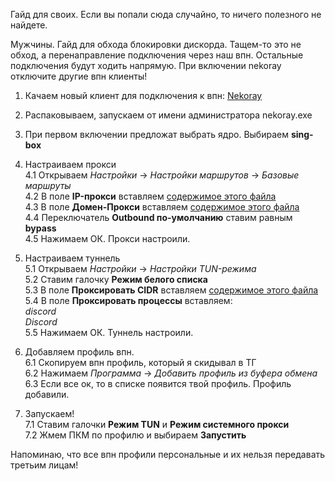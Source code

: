 Гайд для своих. Если вы попали сюда случайно, то ничего полезного не найдете.

Мужчины. Гайд для обхода блокировки дискорда. Тащем-то это не обход, а перенаправление подключения через наш впн. Остальные подключения будут ходить напрямую. При включении nekoray отключите другие впн клиенты!

1. Качаем новый клиент для подключения к впн: [Nekoray](https://github.com/MatsuriDayo/nekoray/releases/download/3.26/nekoray-3.26-2023-12-09-windows64.zip)  
2. Распаковываем, запускаем от имени администратора nekoray.exe  
3. При первом включении предложат выбрать ядро. Выбираем **sing-box**  
  
4. Настраиваем прокси  
4.1 Открываем *Настройки* -> *Настройки маршрутов* -> *Базовые маршруты*  
4.2 В поле **IP-прокси** вставляем [содержимое этого файла](https://github.com/atomskz/discord-nekoray/blob/main/ip-proxy.txt)  
4.3 В поле **Домен-Прокси** вставляем [содержимое этого файла](https://github.com/atomskz/discord-nekoray/blob/main/domain-proxy.txt)  
4.4 Переключатель **Outbound по-умолчанию** ставим равным **bypass**  
4.5 Нажимаем ОК. Прокси настроили.  
  
5. Настраиваем туннель  
5.1 Открываем *Настройки* -> *Настройки TUN-режима*  
5.2 Ставим галочку **Режим белого списка**  
5.3 В поле **Проксировать CIDR** вставляем [содержимое этого файла](https://github.com/atomskz/discord-nekoray/blob/main/discord-cidr.txt)  
5.4 В поле **Проксировать процессы** вставляем:  
*discord*  
*Discord*  
5.5 Нажимаем ОК. Туннель настроили.  
  
6. Добавляем профиль впн.  
6.1 Скопируем впн профиль, который я скидывал в ТГ  
6.2 Нажимаем *Программа* -> *Добавить профиль из буфера обмена*  
6.3 Если все ок, то в списке появится твой профиль. Профиль добавили.  
  
7. Запускаем!  
7.1 Ставим галочки **Режим TUN** и **Режим системного прокси**  
7.2 Жмем ПКМ по профилю и выбираем **Запустить**  
  
Напоминаю, что все впн профили персональные и их нельзя передавать третьим лицам!  
